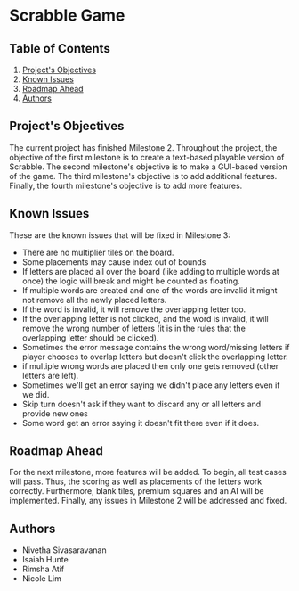 # Scrabble Game

## Table of Contents

1. [Project's Objectives](#Project's-Objectives)
2. [Known Issues](#Known-Issues)
3. [Roadmap Ahead](#Roadmap-Ahead)
4. [Authors](#Authors)

<!-- Project's Objectives -->
## Project's Objectives

The current project has finished Milestone 2. Throughout the project, the objective of the first milestone is to create a text-based playable version of Scrabble. The
second milestone's objective is to make a GUI-based version of the game. The third milestone's
objective is to add additional features. Finally, the fourth milestone's objective is to add more
features.


<!-- Known Issues -->
## Known Issues
These are the known issues that will be fixed in Milestone 3:
* There are no multiplier tiles on the board.
* Some placements may cause index out of bounds 
* If letters are placed all over the board (like adding to multiple words at once) the logic will break and might be counted as floating. 
* If multiple words are created and one of the words are invalid it might not remove all the newly placed letters. 
* If the word is invalid, it will remove the overlapping letter too.
* If the overlapping letter is not clicked, and the word is invalid, it will remove the wrong number of letters (it is in the rules that the overlapping letter should be clicked).
* Sometimes the error message contains the wrong word/missing letters if player chooses to overlap letters but doesn't click the overlapping letter. 
* if multiple wrong words are placed then only one gets removed (other letters are left).
* Sometimes we'll get an error saying we didn't place any letters even if we did.
* Skip turn doesn't ask if they want to discard any or all letters and provide new ones 
* Some word get an error saying it doesn't fit there even if it does.

<!-- Roadmap Ahead -->
## Roadmap Ahead
For the next milestone, more features will be added. To begin, all test cases will pass. Thus, 
the scoring as well as placements of the letters work correctly. Furthermore,
blank tiles, premium squares and an AI will be implemented. Finally, any issues in Milestone 2
will be addressed and fixed. 

<!-- Authors -->
## Authors
* Nivetha Sivasaravanan
* Isaiah Hunte
* Rimsha Atif
* Nicole Lim
